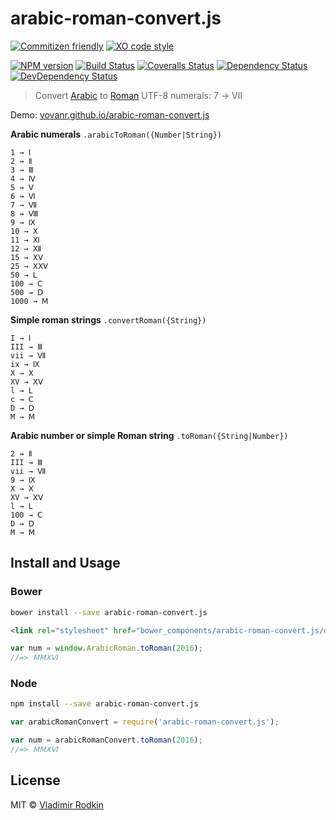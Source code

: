 # arabic-roman-convert.js

[![Commitizen friendly][commitizen-image]][commitizen-url]
[![XO code style][codestyle-image]][codestyle-url]

[![NPM version][npm-image]][npm-url]
[![Build Status][travis-image]][travis-url]
[![Coveralls Status][coveralls-image]][coveralls-url]
[![Dependency Status][depstat-image]][depstat-url]
[![DevDependency Status][depstat-dev-image]][depstat-dev-url]

> Convert [Arabic][wiki-arabic] to [Roman][wiki-roman] UTF-8 numerals: 7 → Ⅶ

Demo: [vovanr.github.io/arabic-roman-convert.js][demo]

**Arabic numerals** `.arabicToRoman({Number|String})`
```
1 → Ⅰ
2 → Ⅱ
3 → Ⅲ
4 → Ⅳ
5 → Ⅴ
6 → Ⅵ
7 → Ⅶ
8 → Ⅷ
9 → Ⅸ
10 → Ⅹ
11 → Ⅺ
12 → Ⅻ
15 → ⅩⅤ
25 → ⅩⅩⅤ
50 → Ⅼ
100 → Ⅽ
500 → Ⅾ
1000 → Ⅿ
```

**Simple roman strings** `.convertRoman({String})`
```
I → Ⅰ
III → Ⅲ
vii → Ⅶ
ix → Ⅸ
X → Ⅹ
XV → ⅩⅤ
l → Ⅼ
c → Ⅽ
D → Ⅾ
M → Ⅿ
```

**Arabic number or simple Roman string** `.toRoman({String|Number})`
```
2 → Ⅱ
III → Ⅲ
vii → Ⅶ
9 → Ⅸ
X → Ⅹ
XV → ⅩⅤ
l → Ⅼ
100 → Ⅽ
D → Ⅾ
M → Ⅿ
```


## Install and Usage

### Bower
```sh
bower install --save arabic-roman-convert.js
```
```html
<link rel="stylesheet" href="bower_components/arabic-roman-convert.js/dist/arabic-roman-convert.min.js">
```
```js
var num = window.ArabicRoman.toRoman(2016);
//=> ⅯⅯⅩⅥ
```

### Node
```sh
npm install --save arabic-roman-convert.js
```
```js
var arabicRomanConvert = require('arabic-roman-convert.js');

var num = arabicRomanConvert.toRoman(2016);
//=> ⅯⅯⅩⅥ
```

## License
MIT © [Vladimir Rodkin](https://github.com/VovanR)

[wiki-arabic]: http://en.wikipedia.org/wiki/Arabic_numerals
[wiki-roman]: http://en.wikipedia.org/wiki/Roman_numerals
[demo]: https://vovanr.github.io/arabic-roman-convert.js

[commitizen-url]: http://commitizen.github.io/cz-cli/
[commitizen-image]: https://img.shields.io/badge/commitizen-friendly-brightgreen.svg?style=flat-square

[codestyle-url]: https://github.com/sindresorhus/xo
[codestyle-image]: https://img.shields.io/badge/code_style-XO-5ed9c7.svg?style=flat-square

[npm-url]: https://npmjs.org/package/arabic-roman-convert.js
[npm-image]: http://img.shields.io/npm/v/arabic-roman-convert.js.svg?style=flat-square

[travis-url]: https://travis-ci.org/VovanR/arabic-roman-convert.js
[travis-image]: http://img.shields.io/travis/VovanR/arabic-roman-convert.js.svg?style=flat-square

[coveralls-url]: https://coveralls.io/r/VovanR/arabic-roman-convert.js
[coveralls-image]: http://img.shields.io/coveralls/VovanR/arabic-roman-convert.js.svg?style=flat-square

[depstat-url]: https://david-dm.org/VovanR/arabic-roman-convert.js
[depstat-image]: https://david-dm.org/VovanR/arabic-roman-convert.js.svg?style=flat-square

[depstat-dev-url]: https://david-dm.org/VovanR/arabic-roman-convert.js
[depstat-dev-image]: https://david-dm.org/VovanR/arabic-roman-convert.js/dev-status.svg?style=flat-square
